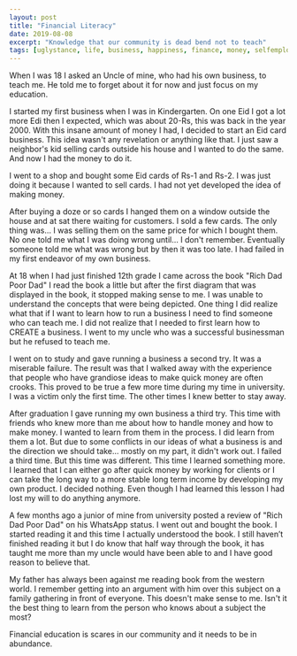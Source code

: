 ```yaml
---
layout: post
title: "Financial Literacy"
date: 2019-08-08
excerpt: "Knowledge that our community is dead bend not to teach"
tags: [uglystance, life, business, happiness, finance, money, selfemployed, failures]
---
```

When I was 18 I asked an Uncle of mine, who had his own business, to teach me. He told me to forget about it for now and just focus on my education.

I started my first business when I was in Kindergarten. On one Eid I got a lot more Edi then I expected, which was about 20-Rs, this was back in the year 2000. With this insane amount of money I had, I decided to start an Eid card business. This idea wasn't any revelation or anything like that. I just saw a neighbor's kid selling cards outside his house and I wanted to do the same. And now I had the money to do it. 

I went to a shop and bought some Eid cards of Rs-1 and Rs-2. I was just doing it because I wanted to sell cards. I had not yet developed the idea of making money.

After buying a doze or so cards I hanged them on a window outside the house and at sat there waiting for customers. I sold a few cards. The only thing was… I was selling them on the same price for which I bought them. No one told me what I was doing wrong until… I don't remember. Eventually someone told me what was wrong but by then it was too late. I had failed in my first endeavor of my own business. 

At 18 when I had just finished 12th grade I came across the book "Rich Dad Poor Dad" I read the book a little but after the first diagram that was displayed in the book, it stopped making sense to me. I was unable to understand the concepts that were being depicted. One thing I did realize what that if I want to learn how to run a business I need to find someone who can teach me. I did not realize that I needed to first learn how to CREATE a business. I went to my uncle who was a successful businessman but he refused to teach me.

I went on to study and gave running a business a second try. It was a miserable failure. The result was that I walked away with the experience that people who have grandiose ideas to make quick money are often crooks. This proved to be true a few more time during my time in university. I was a victim only the first time. The other times I knew better to stay away.

After graduation I gave running my own business a third try. This time with friends who knew more than me about how to handle money and how to make money. I wanted to learn from them in the process. I did learn from them a lot. But due to some conflicts in our ideas of what a business is and the direction we should take… mostly on my part, it didn't work out. I failed a third time. But this time was different. This time I learned something more. I learned that I can either go after quick money by working for clients or I can take the long way to a more stable long term income by developing my own product. I decided nothing. Even though I had learned this lesson I had lost my will to do anything anymore.

A few months ago a junior of mine from university posted a review of "Rich Dad Poor Dad" on his WhatsApp status. I went out and bought the book. I started reading it and this time I actually understood the book. I still haven’t finished reading it but I do know that half way through the book, it has taught me more than my uncle would have been able to and I have good reason to believe that. 

My father has always been against me reading book from the western world. I remember getting into an argument with him over this subject on a family gathering in front of everyone. This doesn't make sense to me. Isn't it the best thing to learn from the person who knows about a subject the most?

Financial education is scares in our community and it needs to be in abundance.
